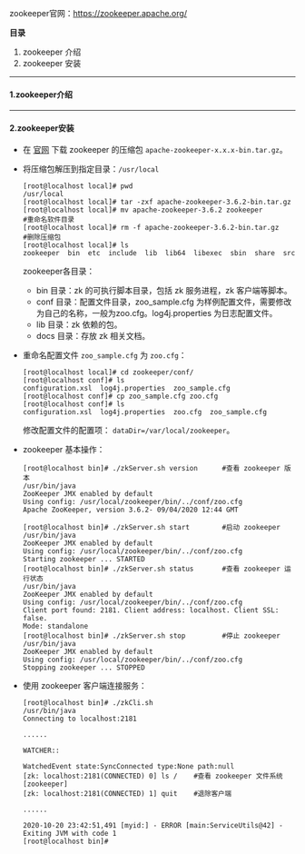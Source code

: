 zookeeper官网：https://zookeeper.apache.org/



**目录**

1. zookeeper 介绍
2. zookeeper 安装





---

#### 1.zookeeper介绍









---

#### 2.zookeeper安装

- 在 [官网](https://zookeeper.apache.org/) 下载 zookeeper 的压缩包 `apache-zookeeper-x.x.x-bin.tar.gz`。

- 将压缩包解压到指定目录：`/usr/local`

  ~~~shell
  [root@localhost local]# pwd
  /usr/local
  [root@localhost local]# tar -zxf apache-zookeeper-3.6.2-bin.tar.gz
  [root@localhost local]# mv apache-zookeeper-3.6.2 zookeeper         #重命名软件目录
  [root@localhost local]# rm -f apache-zookeeper-3.6.2-bin.tar.gz     #删除压缩包
  [root@localhost local]# ls
  zookeeper  bin  etc  include  lib  lib64  libexec  sbin  share  src
  ~~~

  zookeeper各目录：

  - bin 目录：zk 的可执行脚本目录，包括 zk 服务进程，zk 客户端等脚本。
  - conf 目录：配置文件目录，zoo_sample.cfg 为样例配置文件，需要修改为自己的名称，一般为zoo.cfg。log4j.properties 为日志配置文件。
  - lib 目录：zk 依赖的包。
  - docs 目录：存放 zk 相关文档。

- 重命名配置文件 `zoo_sample.cfg` 为 `zoo.cfg`：

  ~~~shell
  [root@localhost local]# cd zookeeper/conf/
  [root@localhost conf]# ls
  configuration.xsl  log4j.properties  zoo_sample.cfg
  [root@localhost conf]# cp zoo_sample.cfg zoo.cfg
  [root@localhost conf]# ls
  configuration.xsl  log4j.properties  zoo.cfg  zoo_sample.cfg
  ~~~

  修改配置文件的配置项： `dataDir=/var/local/zookeeper`。

- zookeeper 基本操作：

  ~~~shell
  [root@localhost bin]# ./zkServer.sh version      #查看 zookeeper 版本
  /usr/bin/java
  ZooKeeper JMX enabled by default
  Using config: /usr/local/zookeeper/bin/../conf/zoo.cfg
  Apache ZooKeeper, version 3.6.2- 09/04/2020 12:44 GMT
  
  [root@localhost bin]# ./zkServer.sh start        #启动 zookeeper 
  /usr/bin/java
  ZooKeeper JMX enabled by default
  Using config: /usr/local/zookeeper/bin/../conf/zoo.cfg
  Starting zookeeper ... STARTED
  [root@localhost bin]# ./zkServer.sh status       #查看 zookeeper 运行状态
  /usr/bin/java
  ZooKeeper JMX enabled by default
  Using config: /usr/local/zookeeper/bin/../conf/zoo.cfg
  Client port found: 2181. Client address: localhost. Client SSL: false.
  Mode: standalone
  [root@localhost bin]# ./zkServer.sh stop         #停止 zookeeper 
  /usr/bin/java
  ZooKeeper JMX enabled by default
  Using config: /usr/local/zookeeper/bin/../conf/zoo.cfg
  Stopping zookeeper ... STOPPED
  ~~~

- 使用 zookeeper 客户端连接服务：

  ~~~shell
  [root@localhost bin]# ./zkCli.sh 
  /usr/bin/java
  Connecting to localhost:2181
  
  ......
  
  WATCHER::
  
  WatchedEvent state:SyncConnected type:None path:null
  [zk: localhost:2181(CONNECTED) 0] ls /    #查看 zookeeper 文件系统
  [zookeeper]
  [zk: localhost:2181(CONNECTED) 1] quit    #退除客户端
  
  ......
  
  2020-10-20 23:42:51,491 [myid:] - ERROR [main:ServiceUtils@42] - Exiting JVM with code 1
  [root@localhost bin]# 
  ~~~

  

